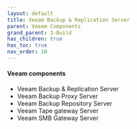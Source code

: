 ```yaml
---
layout: default
title: Veeam Backup & Replication Server
parent: Veeam Components
grand_parent: 3-Build
has_children: true
has_toc: true
nav_order: 10
---
```



#### Veeam components
* Veeam Backup & Replication Server
* Veeam Backup Proxy Server
* Veeam Backup Repository Server
* Veeam Tape gateway Server
* Veeam SMB Gateway Server
